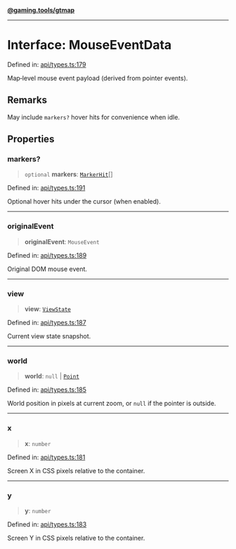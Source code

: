 [**@gaming.tools/gtmap**](README.md)

***

# Interface: MouseEventData

Defined in: [api/types.ts:179](https://github.com/gamingtools/gt-map/blob/158dafcef9898e0f3f71a5a95a93f4449df181ba/packages/gtmap/src/api/types.ts#L179)

Map‑level mouse event payload (derived from pointer events).

## Remarks

May include `markers?` hover hits for convenience when idle.

## Properties

### markers?

> `optional` **markers**: [`MarkerHit`](Interface.MarkerHit.md)[]

Defined in: [api/types.ts:191](https://github.com/gamingtools/gt-map/blob/158dafcef9898e0f3f71a5a95a93f4449df181ba/packages/gtmap/src/api/types.ts#L191)

Optional hover hits under the cursor (when enabled).

***

### originalEvent

> **originalEvent**: `MouseEvent`

Defined in: [api/types.ts:189](https://github.com/gamingtools/gt-map/blob/158dafcef9898e0f3f71a5a95a93f4449df181ba/packages/gtmap/src/api/types.ts#L189)

Original DOM mouse event.

***

### view

> **view**: [`ViewState`](Interface.ViewState.md)

Defined in: [api/types.ts:187](https://github.com/gamingtools/gt-map/blob/158dafcef9898e0f3f71a5a95a93f4449df181ba/packages/gtmap/src/api/types.ts#L187)

Current view state snapshot.

***

### world

> **world**: `null` \| [`Point`](TypeAlias.Point.md)

Defined in: [api/types.ts:185](https://github.com/gamingtools/gt-map/blob/158dafcef9898e0f3f71a5a95a93f4449df181ba/packages/gtmap/src/api/types.ts#L185)

World position in pixels at current zoom, or `null` if the pointer is outside.

***

### x

> **x**: `number`

Defined in: [api/types.ts:181](https://github.com/gamingtools/gt-map/blob/158dafcef9898e0f3f71a5a95a93f4449df181ba/packages/gtmap/src/api/types.ts#L181)

Screen X in CSS pixels relative to the container.

***

### y

> **y**: `number`

Defined in: [api/types.ts:183](https://github.com/gamingtools/gt-map/blob/158dafcef9898e0f3f71a5a95a93f4449df181ba/packages/gtmap/src/api/types.ts#L183)

Screen Y in CSS pixels relative to the container.
